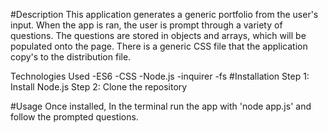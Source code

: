 #Description
This application generates a generic portfolio from the user's input. When the app is ran, the user is prompt through a variety of questions. The questions are stored in objects and arrays, which will be populated onto the page. There is a generic CSS file that the application copy's to the distribution file.

Technologies Used
  -ES6
  -CSS
  -Node.js
  -inquirer
  -fs
#Installation
  Step 1: Install Node.js
  Step 2: Clone the repository
  
  #Usage
  Once installed, In the terminal run the app with 'node app.js' and follow the prompted questions.
  
  
  
